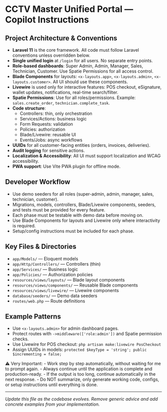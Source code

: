 # CCTV Master Unified Portal — Copilot Instructions

## Project Architecture & Conventions
- **Laravel 11** is the core framework. All code must follow Laravel conventions unless overridden below.
- **Single unified login** at `/login` for all users. No separate entry points.
- **Role-based dashboards**: Super Admin, Admin, Manager, Sales, Technician, Customer. Use Spatie Permissions for all access control.
- **Blade Components** for layouts: `<x-layouts.app>`, `<x-layouts.admin>`, `<x-layouts.customer>`. All UI should use these components.
- **Livewire** is used only for interactive features: POS checkout, eSignature, wallet updates, notifications, real-time search/filter.
- **Spatie Permissions**: Use for all roles/permissions. Example: `sales.create_order`, `technician.complete_task`.
- **Code structure**:
  - Controllers: thin, only orchestration
  - Services/Actions: business logic
  - Form Requests: validation
  - Policies: authorization
  - Blade/Livewire: reusable UI
  - Events/Jobs: async workflows
- **UUIDs** for all customer-facing entities (orders, invoices, deliveries).
- **Audit logging** for sensitive actions.
- **Localization & Accessibility**: All UI must support localization and WCAG accessibility.
- **PWA support**: Use Vite PWA plugin for offline mode.

## Developer Workflow
- Use demo seeders for all roles (super-admin, admin, manager, sales, technician, customer).
- Migrations, models, controllers, Blade/Livewire components, seeders, and tests must be provided for every feature.
- Each phase must be testable with demo data before moving on.
- Use Blade Components for layouts and Livewire only where interactivity is required.
- Setup/config instructions must be included for each phase.

## Key Files & Directories
- `app/Models/` — Eloquent models
- `app/Http/Controllers/` — Controllers (thin)
- `app/Services/` — Business logic
- `app/Policies/` — Authorization policies
- `resources/views/layouts/` — Blade layout components
- `resources/views/components/` — Reusable Blade components
- `resources/views/livewire/` — Livewire components
- `database/seeders/` — Demo data seeders
- `routes/web.php` — Route definitions

## Example Patterns
- Use `<x-layouts.admin>` for admin dashboard pages.
- Protect routes with `->middleware(['role:admin'])` and Spatie permission checks.
- Use Livewire for POS checkout: `php artisan make:livewire PosCheckout`
- Assign UUIDs in models: `protected $keyType = 'string'; public $incrementing = false;`



⚠️ Very Important: - Work step by step automatically, without waiting for me to prompt again. - Always continue until the application is complete and production-ready. - If the output is too long, continue automatically in the next response. - Do NOT summarize, only generate working code, configs, or setup instructions until everything is done.


---
*Update this file as the codebase evolves. Remove generic advice and add concrete examples from your implementation.*
